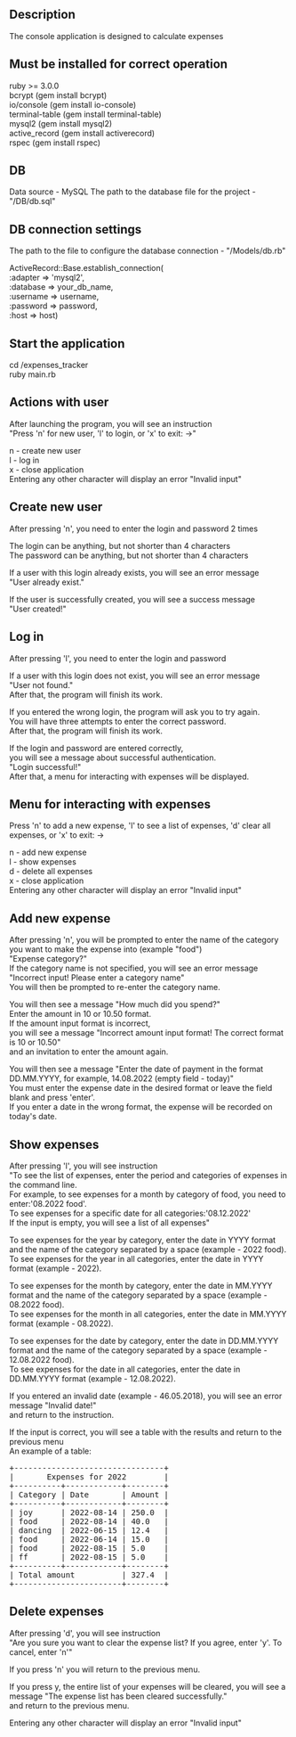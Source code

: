 ## Description

The console application is designed to calculate expenses <br />

## Must be installed for correct operation

ruby >= 3.0.0 <br />
bcrypt (gem install bcrypt) <br />
io/console (gem install io-console) <br />
terminal-table (gem install terminal-table) <br />
mysql2 (gem install mysql2) <br />
active_record (gem install activerecord) <br />
rspec (gem install rspec) <br />

## DB

Data source - MySQL
The path to the database file for the project - "/DB/db.sql" <br />

## DB connection settings

The path to the file to configure the database connection - "/Models/db.rb" <br />

ActiveRecord::Base.establish_connection(<br />
:adapter  => 'mysql2',<br />
:database => your_db_name,<br />
:username => username,<br />
:password => password,<br />
:host     => host)<br />

## Start the application

cd /expenses_tracker<br />
ruby main.rb<br />

## Actions with user

After launching the program, you will see an instruction <br />
"Press 'n' for new user, 'l' to login, or 'x' to exit: ->"<br />

n - create new user<br />
l - log in<br />
x - close application<br />
Entering any other character will display an error "Invalid input"<br />

## Create new user

After pressing 'n', you need to enter the login and password 2 times<br />

The login can be anything, but not shorter than 4 characters<br />
The password can be anything, but not shorter than 4 characters<br />

If a user with this login already exists, you will see an error message<br />
"User already exist."<br />

If the user is successfully created, you will see a success message<br />
"User created!"<br />

## Log in

After pressing 'l', you need to enter the login and password<br />

If a user with this login does not exist, you will see an error message<br />
"User not found."<br />
After that, the program will finish its work.<br />

If you entered the wrong login, the program will ask you to try again.<br /> 
You will have three attempts to enter the correct password. <br />
After that, the program will finish its work.<br />

If the login and password are entered correctly, <br />
you will see a message about successful authentication.<br />
"Login successful!"<br />
After that, a menu for interacting with expenses will be displayed.<br />

## Menu for interacting with expenses

Press 'n' to add a new expense, 'l' to see a list of expenses, 'd' clear all expenses, or 'x' to exit: -><br />

n - add new expense<br />
l - show expenses<br />
d - delete all expenses<br />
x - close application<br />
Entering any other character will display an error "Invalid input"<br />

## Add new expense

After pressing 'n', you will be prompted to enter the name of the category <br />
you want to make the expense into (example "food")<br />
"Expense category?"<br />
If the category name is not specified, you will see an error message "Incorrect input! Please enter a category name"<br />
You will then be prompted to re-enter the category name.<br />

You will then see a message "How much did you spend?"<br />
Enter the amount in 10 or 10.50 format.<br />
If the amount input format is incorrect, <br />
you will see a message "Incorrect amount input format! The correct format is 10 or 10.50"<br />
and an invitation to enter the amount again.<br />

You will then see a message "Enter the date of payment in the format DD.MM.YYYY, for example, 14.08.2022 (empty field - today)"<br />
You must enter the expense date in the desired format or leave the field blank and press 'enter'.<br />
If you enter a date in the wrong format, the expense will be recorded on today's date.<br />

## Show expenses

After pressing 'l', you will see instruction<br />
"To see the list of expenses, enter the period and categories of expenses in the command line.<br />
For example, to see expenses for a month by category of food, you need to enter:'08.2022 food'.<br />
To see expenses for a specific date for all categories:'08.12.2022'<br />
If the input is empty, you will see a list of all expenses"<br />

To see expenses for the year by category, enter the date in YYYY format and the name of the category separated by a space (example - 2022 food).<br />
To see expenses for the year in all categories, enter the date in YYYY format (example - 2022).<br />

To see expenses for the month by category, enter the date in MM.YYYY format and the name of the category separated by a space (example - 08.2022 food).<br />
To see expenses for the month in all categories, enter the date in MM.YYYY format (example - 08.2022).<br />

To see expenses for the date by category, enter the date in DD.MM.YYYY format and the name of the category separated by a space (example - 12.08.2022 food).<br />
To see expenses for the date in all categories, enter the date in DD.MM.YYYY format (example - 12.08.2022).<br />

If you entered an invalid date (example - 46.05.2018), you will see an error message "Invalid date!"<br />
and return to the instruction.<br />

If the input is correct, you will see a table with the results and return to the previous menu<br />
An example of a table:<br />
<pre>
+--------------------------------+
|       Expenses for 2022        |
+----------+------------+--------+
| Category | Date       | Amount |
+----------+------------+--------+
| joy      | 2022-08-14 | 250.0  |
| food     | 2022-08-14 | 40.0   |
| dancing  | 2022-06-15 | 12.4   |
| food     | 2022-06-14 | 15.0   |
| food     | 2022-08-15 | 5.0    |
| ff       | 2022-08-15 | 5.0    |
+----------+------------+--------+
| Total amount          | 327.4  |
+-----------------------+--------+
</pre>

## Delete expenses

After pressing 'd', you will see instruction<br />
"Are you sure you want to clear the expense list? If you agree, enter 'y'. To cancel, enter 'n'"<br />

If you press 'n' you will return to the previous menu.<br />

If you press y, the entire list of your expenses will be cleared, you will see a message "The expense list has been cleared successfully."<br />
and return to the previous menu.<br />

Entering any other character will display an error "Invalid input"<br />




